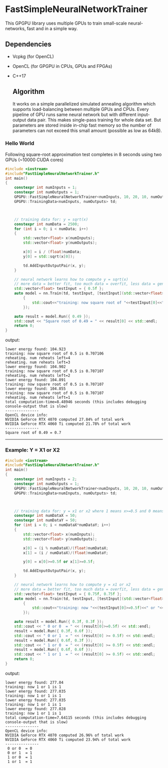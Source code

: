 # FastSimpleNeuralNetworkTrainer

This GPGPU library uses multiple GPUs to train small-scale neural-networks, fast and in a simple way.

## Dependencies

- Vcpkg (for OpenCL)
- OpenCL (for GPGPU in CPUs, GPUs and FPGAs)
- C++17

  ## Algorithm

  It works on a simple parallelized simulated annealing algorithm which supports load-balancing between multiple GPUs and CPUs. Every pipeline of GPU runs same neural network but with different input-output data pair. This makes single-pass training for whole data set. But parameters are stored inside in-chip fast memory so the number of parameters can not exceed this small amount (possible as low as 64kB).

### Hello World

Following square-root approximation test completes in 8 seconds using two GPUs (~10000 CUDA cores)

```C++
#include <iostream>
#include"FastSimpleNeuralNetworkTrainer.h"
int main()
{
    constexpr int numInputs = 1;
    constexpr int numOutputs = 1;
    GPGPU::FastSimpleNeuralNetworkTrainer<numInputs, 10, 20, 10, numOutputs> nn;
    GPGPU::TrainingData<numInputs, numOutputs> td;



    // training data for: y = sqrt(x)
    constexpr int numData = 2500;
    for (int i = 0; i < numData; i++)
    {
        std::vector<float> x(numInputs);
        std::vector<float> y(numOutputs);

        x[0] = i / (float)numData;
        y[0] = std::sqrt(x[0]);

        td.AddInputOutputPair(x, y);
    }

    // neural network learns how to compute y = sqrt(x)
    // more data = better fit, too much data = overfit, less data = generalization, too few data = not learning good
    std::vector<float> testInput = { 0.5f };
    auto model = nn.Train(td, testInput, [testInput](std::vector<float> testOutput) 
        {
            std::cout<<"training: now square root of "<<testInput[0]<<" is " << testOutput[0] << std::endl;
        });

    auto result = model.Run({ 0.49 });
    std::cout << "Square root of 0.49 = " << result[0] << std::endl;
    return 0;
}

```

output:

```
lower energy found: 104.923
training: now square root of 0.5 is 0.707106
reheating. num reheats left=4
reheating. num reheats left=3
lower energy found: 104.902
training: now square root of 0.5 is 0.707107
reheating. num reheats left=2
lower energy found: 104.891
training: now square root of 0.5 is 0.707107
lower energy found: 104.855
training: now square root of 0.5 is 0.707107
reheating. num reheats left=1
total computation-time=8.48946 seconds (this includes debugging console-output that is slow)
---------------
OpenCL device info:
NVIDIA GeForce RTX 4070 computed 27.84% of total work
NVIDIA GeForce RTX 4060 Ti computed 21.78% of total work
---------------
Square root of 0.49 = 0.7
```

---

### Example: Y = X1 or X2

```C++
#include <iostream>
#include"FastSimpleNeuralNetworkTrainer.h"
int main()
{
    constexpr int numInputs = 2;
    constexpr int numOutputs = 1;
    GPGPU::FastSimpleNeuralNetworkTrainer<numInputs, 10, 20, 10, numOutputs> nn;
    GPGPU::TrainingData<numInputs, numOutputs> td;



    // training data for: y = x1 or x2 where 1 means x>=0.5 and 0 means x<0.5
    constexpr int numDataX = 50;
    constexpr int numDataY = 50;
    for (int i = 0; i < numDataX*numDataY; i++)
    {
        std::vector<float> x(numInputs);
        std::vector<float> y(numOutputs);

        x[0] = (i % numDataX)/(float)numDataX;
        x[1] = (i / numDataX)/(float)numDataY;

        y[0] = x[0]>=0.5f or x[1]>=0.5f;

        td.AddInputOutputPair(x, y);
    }

    // neural network learns how to compute y = x1 or x2
    // more data = better fit, too much data = overfit, less data = generalization, too few data = not learning good
    std::vector<float> testInput = { 0.75f, 0.75f };
    auto model = nn.Train(td, testInput, [testInput](std::vector<float> testOutput) 
        {
            std::cout<<"training: now "<<(testInput[0]>=0.5f)<<" or "<<(testInput[1]>=0.5f) << " is " << (testOutput[0]>=0.5f) << std::endl;
        });

    auto result = model.Run({ 0.3f, 0.3f });
    std::cout << " 0 or 0  = " << (result[0]>=0.5f) << std::endl;
    result = model.Run({ 0.3f, 0.6f });
    std::cout << " 0 or 1  = " << (result[0] >= 0.5f) << std::endl;
    result = model.Run({ 0.6f, 0.3f });
    std::cout << " 1 or 0  = " << (result[0] >= 0.5f) << std::endl;
    result = model.Run({ 0.6f, 0.6f });
    std::cout << " 1 or 1  = " << (result[0] >= 0.5f) << std::endl;
    return 0;
}

```

output:

```
lower energy found: 277.04
training: now 1 or 1 is 1
lower energy found: 277.035
training: now 1 or 1 is 1
lower energy found: 277.035
training: now 1 or 1 is 1
lower energy found: 277.028
training: now 1 or 1 is 1
total computation-time=7.64115 seconds (this includes debugging console-output that is slow)
---------------
OpenCL device info:
NVIDIA GeForce RTX 4070 computed 26.96% of total work
NVIDIA GeForce RTX 4060 Ti computed 23.94% of total work
---------------
 0 or 0  = 0
 0 or 1  = 1
 1 or 0  = 1
 1 or 1  = 1
```
